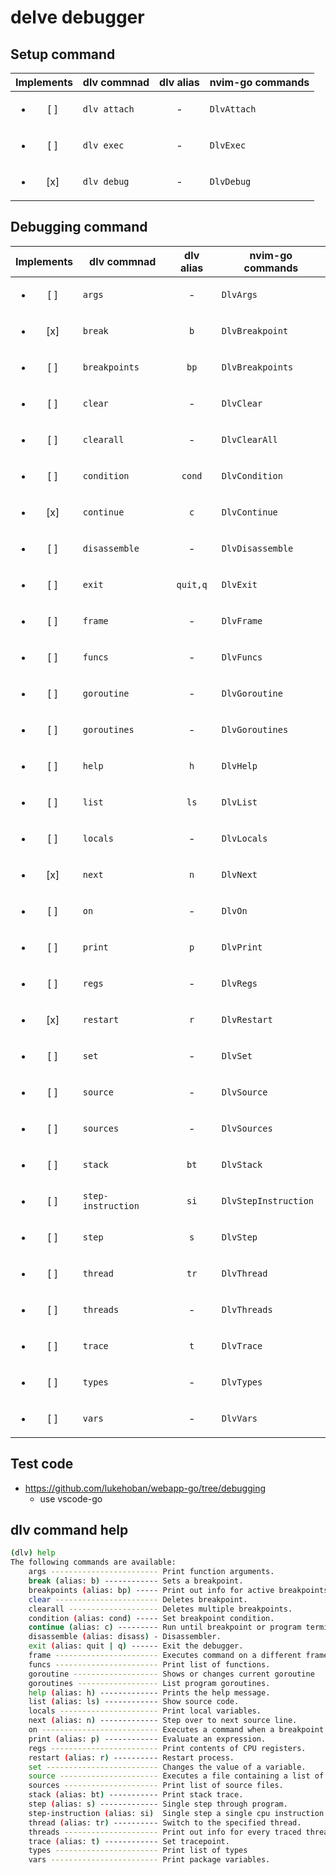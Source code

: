 delve debugger
==============

Setup command
-------------

| Implements             | dlv commnad  | dlv alias | nvim-go commands |
|:----------------------:|--------------|:---------:|------------------|
| <ul><li>[ ] </li></ul> | `dlv attach` |    \-     | `DlvAttach`      |
| <ul><li>[ ] </li></ul> | `dlv exec`   |    \-     | `DlvExec`        |
| <ul><li>[x] </li></ul> | `dlv debug`  |    \-     | `DlvDebug`       |

Debugging command
-----------------

| Implements             | dlv commnad        | dlv alias | nvim-go commands     |
|:----------------------:|--------------------|:---------:|----------------------|
| <ul><li>[ ] </li></ul> | `args`             |    \-     | `DlvArgs`            |
| <ul><li>[x] </li></ul> | `break`            |    `b`    | `DlvBreakpoint`      |
| <ul><li>[ ] </li></ul> | `breakpoints`      |   `bp`    | `DlvBreakpoints`     |
| <ul><li>[ ] </li></ul> | `clear`            |    \-     | `DlvClear`           |
| <ul><li>[ ] </li></ul> | `clearall`         |    \-     | `DlvClearAll`        |
| <ul><li>[ ] </li></ul> | `condition`        |  `cond`   | `DlvCondition`       |
| <ul><li>[x] </li></ul> | `continue`         |    `c`    | `DlvContinue`        |
| <ul><li>[ ] </li></ul> | `disassemble`      |    \-     | `DlvDisassemble`     |
| <ul><li>[ ] </li></ul> | `exit`             | `quit,q`  | `DlvExit`            |
| <ul><li>[ ] </li></ul> | `frame`            |    \-     | `DlvFrame`           |
| <ul><li>[ ] </li></ul> | `funcs`            |    \-     | `DlvFuncs`           |
| <ul><li>[ ] </li></ul> | `goroutine`        |    \-     | `DlvGoroutine`       |
| <ul><li>[ ] </li></ul> | `goroutines`       |    \-     | `DlvGoroutines`      |
| <ul><li>[ ] </li></ul> | `help`             |    `h`    | `DlvHelp`            |
| <ul><li>[ ] </li></ul> | `list`             |   `ls`    | `DlvList`            |
| <ul><li>[ ] </li></ul> | `locals`           |    \-     | `DlvLocals`          |
| <ul><li>[x] </li></ul> | `next`             |    `n`    | `DlvNext`            |
| <ul><li>[ ] </li></ul> | `on`               |    \-     | `DlvOn`              |
| <ul><li>[ ] </li></ul> | `print`            |    `p`    | `DlvPrint`           |
| <ul><li>[ ] </li></ul> | `regs`             |    \-     | `DlvRegs`            |
| <ul><li>[x] </li></ul> | `restart`          |    `r`    | `DlvRestart`         |
| <ul><li>[ ] </li></ul> | `set`              |    \-     | `DlvSet`             |
| <ul><li>[ ] </li></ul> | `source`           |    \-     | `DlvSource`          |
| <ul><li>[ ] </li></ul> | `sources`          |    \-     | `DlvSources`         |
| <ul><li>[ ] </li></ul> | `stack`            |   `bt`    | `DlvStack`           |
| <ul><li>[ ] </li></ul> | `step-instruction` |   `si`    | `DlvStepInstruction` |
| <ul><li>[ ] </li></ul> | `step`             |    `s`    | `DlvStep`            |
| <ul><li>[ ] </li></ul> | `thread`           |   `tr`    | `DlvThread`          |
| <ul><li>[ ] </li></ul> | `threads`          |    \-     | `DlvThreads`         |
| <ul><li>[ ] </li></ul> | `trace`            |    `t`    | `DlvTrace`           |
| <ul><li>[ ] </li></ul> | `types`            |    \-     | `DlvTypes`           |
| <ul><li>[ ] </li></ul> | `vars`             |    \-     | `DlvVars`            |

Test code
---------

-	https://github.com/lukehoban/webapp-go/tree/debugging
	-	use vscode-go

dlv command help
----------------

```sh
(dlv) help
The following commands are available:
    args ------------------------ Print function arguments.
    break (alias: b) ------------ Sets a breakpoint.
    breakpoints (alias: bp) ----- Print out info for active breakpoints.
    clear ----------------------- Deletes breakpoint.
    clearall -------------------- Deletes multiple breakpoints.
    condition (alias: cond) ----- Set breakpoint condition.
    continue (alias: c) --------- Run until breakpoint or program termination.
    disassemble (alias: disass) - Disassembler.
    exit (alias: quit | q) ------ Exit the debugger.
    frame ----------------------- Executes command on a different frame.
    funcs ----------------------- Print list of functions.
    goroutine ------------------- Shows or changes current goroutine
    goroutines ------------------ List program goroutines.
    help (alias: h) ------------- Prints the help message.
    list (alias: ls) ------------ Show source code.
    locals ---------------------- Print local variables.
    next (alias: n) ------------- Step over to next source line.
    on -------------------------- Executes a command when a breakpoint is hit.
    print (alias: p) ------------ Evaluate an expression.
    regs ------------------------ Print contents of CPU registers.
    restart (alias: r) ---------- Restart process.
    set ------------------------- Changes the value of a variable.
    source ---------------------- Executes a file containing a list of delve commands
    sources --------------------- Print list of source files.
    stack (alias: bt) ----------- Print stack trace.
    step (alias: s) ------------- Single step through program.
    step-instruction (alias: si)  Single step a single cpu instruction.
    thread (alias: tr) ---------- Switch to the specified thread.
    threads --------------------- Print out info for every traced thread.
    trace (alias: t) ------------ Set tracepoint.
    types ----------------------- Print list of types
    vars ------------------------ Print package variables.
```
